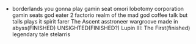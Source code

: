 - borderlands
you gonna play gamin seat omori
lobotomy corporation gamin seats
god eater 2
factorio
realm of the mad god
coffee talk but tails plays it
spirit farer
The Ascent
asstroneer
wargroove
made in abyss(FINISHED)
UNSIGHTED(FINISHED?)
Lupin III: The First(finished)
legendary tale
stelarris
